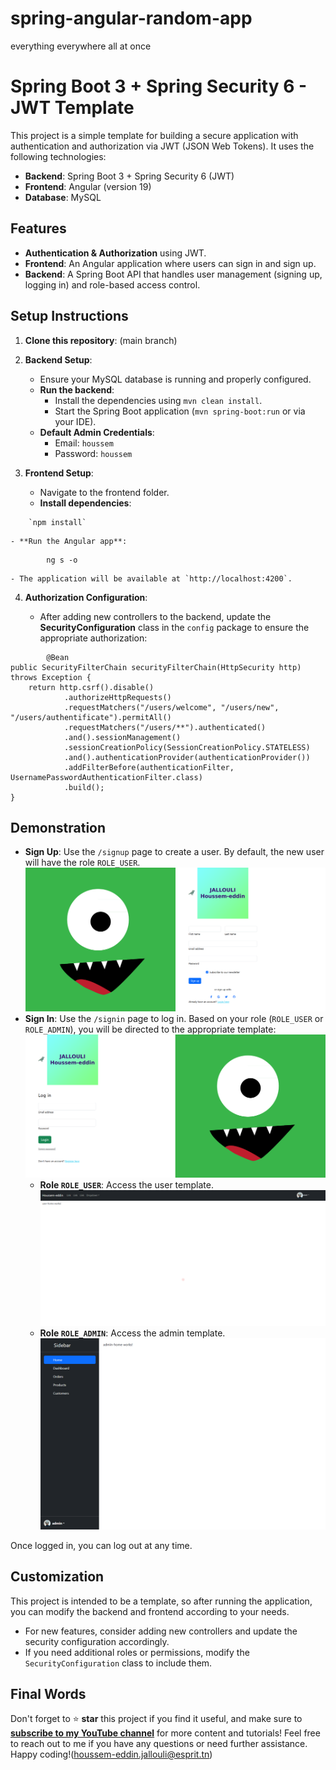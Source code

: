 # spring-angular-random-app
 everything everywhere all at once


# Spring Boot 3 + Spring Security 6 - JWT Template

This project is a simple template for building a secure application with authentication and authorization via JWT (JSON Web Tokens). It uses the following technologies:

- **Backend**: Spring Boot 3 + Spring Security 6 (JWT)
- **Frontend**: Angular (version 19)
- **Database**: MySQL

## Features

- **Authentication & Authorization** using JWT.
- **Frontend**: An Angular application where users can sign in and sign up.
- **Backend**: A Spring Boot API that handles user management (signing up, logging in) and role-based access control.

## Setup Instructions

1. **Clone this repository**: (main branch)    
2. **Backend Setup**:
    
    - Ensure your MySQL database is running and properly configured.
    - **Run the backend**:
        - Install the dependencies using `mvn clean install`.
        - Start the Spring Boot application (`mvn spring-boot:run` or via your IDE).
    - **Default Admin Credentials**:
        - Email: `houssem`
        - Password: `houssem`
3. **Frontend Setup**:
    
    - Navigate to the frontend folder.
    - **Install dependencies**:
```
    `npm install`
```

    - **Run the Angular app**:
        
```
        ng s -o
```
    - The application will be available at `http://localhost:4200`.
4. **Authorization Configuration**:
    
    - After adding new controllers to the backend, update the **SecurityConfiguration** class in the `config` package to ensure the appropriate authorization:
        
```
        @Bean  
public SecurityFilterChain securityFilterChain(HttpSecurity http) throws Exception {  
    return http.csrf().disable()  
            .authorizeHttpRequests()  
            .requestMatchers("/users/welcome", "/users/new", "/users/authentificate").permitAll()  
            .requestMatchers("/users/**").authenticated()  
            .and().sessionManagement()  
            .sessionCreationPolicy(SessionCreationPolicy.STATELESS)  
            .and().authenticationProvider(authenticationProvider())  
            .addFilterBefore(authenticationFilter, UsernamePasswordAuthenticationFilter.class)  
            .build();  
}
```

## Demonstration

- **Sign Up**: Use the `/signup` page to create a user. By default, the new user will have the role `ROLE_USER`.
![Alt text](signup.png)
- **Sign In**: Use the `/signin` page to log in. Based on your role (`ROLE_USER` or `ROLE_ADMIN`), you will be directed to the appropriate template:
![Alt text](signin.png)
    - **Role `ROLE_USER`**: Access the user template.
    ![Alt text](ROLE_USER.png)
    - **Role `ROLE_ADMIN`**: Access the admin template.
    ![Alt text](ROLE_ADMIN.png)

Once logged in, you can log out at any time.


## Customization

This project is intended to be a template, so after running the application, you can modify the backend and frontend according to your needs.

- For new features, consider adding new controllers and update the security configuration accordingly.
- If you need additional roles or permissions, modify the `SecurityConfiguration` class to include them.

## Final Words

Don't forget to ⭐ **star** this project if you find it useful, and make sure to **[subscribe to my YouTube channel](https://www.youtube.com/@houssemjallouli6083)** for more content and tutorials!
Feel free to reach out to me if you have any questions or need further assistance. Happy coding!(houssem-eddin.jallouli@esprit.tn)